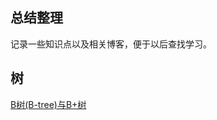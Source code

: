 ## 总结整理
记录一些知识点以及相关博客，便于以后查找学习。

## 树
[B树(B-tree)与B+树](http://blog.csdn.net/guoziqing506/article/details/64122287)


